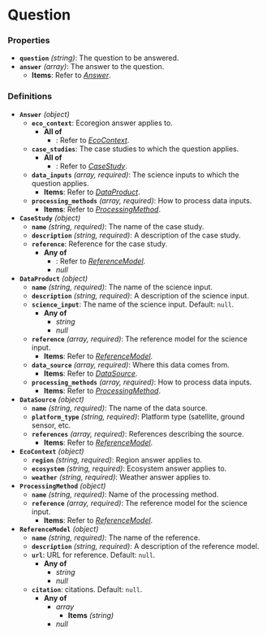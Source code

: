 # Question

### Properties

- **`question`** *(string)*: The question to be answered.
- **`answer`** *(array)*: The answer to the question.
  - **Items**: Refer to *[Answer](#%24defs/Answer)*.
### Definitions

- <a id="%24defs/Answer"></a>**`Answer`** *(object)*
  - **`eco_context`**: Ecoregion answer applies to.
    - **All of**
      - : Refer to *[EcoContext](#%24defs/EcoContext)*.
  - **`case_studies`**: The case studies to which the question applies.
    - **All of**
      - : Refer to *[CaseStudy](#%24defs/CaseStudy)*.
  - **`data_inputs`** *(array, required)*: The science inputs to which the question applies.
    - **Items**: Refer to *[DataProduct](#%24defs/DataProduct)*.
  - **`processing_methods`** *(array, required)*: How to process data inputs.
    - **Items**: Refer to *[ProcessingMethod](#%24defs/ProcessingMethod)*.
- <a id="%24defs/CaseStudy"></a>**`CaseStudy`** *(object)*
  - **`name`** *(string, required)*: The name of the case study.
  - **`description`** *(string, required)*: A description of the case study.
  - **`reference`**: Reference for the case study.
    - **Any of**
      - : Refer to *[ReferenceModel](#%24defs/ReferenceModel)*.
      - *null*
- <a id="%24defs/DataProduct"></a>**`DataProduct`** *(object)*
  - **`name`** *(string, required)*: The name of the science input.
  - **`description`** *(string, required)*: A description of the science input.
  - **`science_input`**: The name of the science input. Default: `null`.
    - **Any of**
      - *string*
      - *null*
  - **`reference`** *(array, required)*: The reference model for the science input.
    - **Items**: Refer to *[ReferenceModel](#%24defs/ReferenceModel)*.
  - **`data_source`** *(array, required)*: Where this data comes from.
    - **Items**: Refer to *[DataSource](#%24defs/DataSource)*.
  - **`processing_methods`** *(array, required)*: How to process data inputs.
    - **Items**: Refer to *[ProcessingMethod](#%24defs/ProcessingMethod)*.
- <a id="%24defs/DataSource"></a>**`DataSource`** *(object)*
  - **`name`** *(string, required)*: The name of the data source.
  - **`platform_type`** *(string, required)*: Platform type (satellite, ground sensor, etc.
  - **`references`** *(array, required)*: References describing the source.
    - **Items**: Refer to *[ReferenceModel](#%24defs/ReferenceModel)*.
- <a id="%24defs/EcoContext"></a>**`EcoContext`** *(object)*
  - **`region`** *(string, required)*: Region answer applies to.
  - **`ecosystem`** *(string, required)*: Ecosystem answer applies to.
  - **`weather`** *(string, required)*: Weather answer applies to.
- <a id="%24defs/ProcessingMethod"></a>**`ProcessingMethod`** *(object)*
  - **`name`** *(string, required)*: Name of the processing method.
  - **`reference`** *(array, required)*: The reference model for the science input.
    - **Items**: Refer to *[ReferenceModel](#%24defs/ReferenceModel)*.
- <a id="%24defs/ReferenceModel"></a>**`ReferenceModel`** *(object)*
  - **`name`** *(string, required)*: The name of the reference.
  - **`description`** *(string, required)*: A description of the reference model.
  - **`url`**: URL for reference. Default: `null`.
    - **Any of**
      - *string*
      - *null*
  - **`citation`**: citations. Default: `null`.
    - **Any of**
      - *array*
        - **Items** *(string)*
      - *null*

